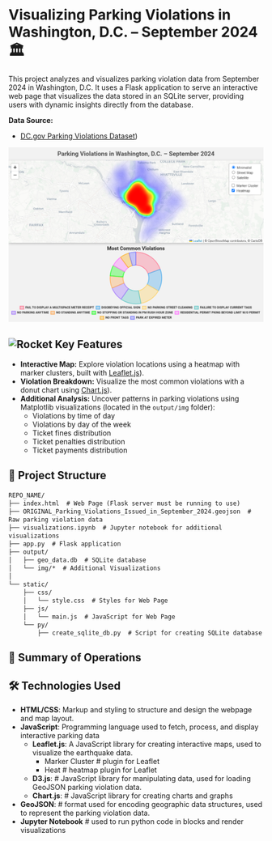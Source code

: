 # Visualizing Parking Violations in Washington, D.C. – September 2024🏛️

This project analyzes and visualizes parking violation data from September 2024 in Washington, D.C. It uses a Flask application to serve an interactive web page that visualizes the data stored in an SQLite server, providing users with dynamic insights directly from the database.

**Data Source:**

* [DC.gov Parking Violations Dataset](https://catalog.data.gov/dataset/parking-violations-issued-in-september-2024))

![Screenshot](screenshot.png)

## <img src="https://raw.githubusercontent.com/Tarikul-Islam-Anik/Animated-Fluent-Emojis/master/Emojis/Travel%20and%20places/Rocket.png" alt="Rocket" width="25" height="25" /> Key Features

* **Interactive Map:** Explore violation locations using a heatmap with marker clusters, built with [Leaflet.js](https://leafletjs.com/)). 
* **Violation Breakdown:** Visualize the most common violations with a donut chart using [Chart.js](https://www.chartjs.org/)).
* **Additional Analysis:** Uncover patterns in parking violations using Matplotlib visualizations (located in the `output/img` folder):
    * Violations by time of day
    * Violations by day of the week
    * Ticket fines distribution
    * Ticket penalties distribution
    * Ticket payments distribution


## 📂 Project Structure

```plaintext
REPO_NAME/
├── index.html  # Web Page (Flask server must be running to use)
├── ORIGINAL_Parking_Violations_Issued_in_September_2024.geojson  # Raw parking violation data
├── visualizations.ipynb  # Jupyter notebook for additional visualizations
├── app.py  # Flask application
├── output/
│   ├── geo_data.db  # SQLite database
│   └── img/*  # Additional Visualizations
│       
└── static/
    ├── css/
    │   └── style.css  # Styles for Web Page
    ├── js/
    │   └── main.js  # JavaScript for Web Page
    └── py/
        ├── create_sqlite_db.py  # Script for creating SQLite database

```

## 📝 Summary of Operations



## 🛠️ Technologies Used
- **HTML/CSS**: Markup and styling to structure and design the webpage and map layout.
- **JavaScript**: Programming language used to fetch, process, and display interactive parking data
   - **Leaflet.js**: A JavaScript library for creating interactive maps, used to visualize the earthquake data.
      - Marker Cluster # plugin for Leaflet
      - Heat # heatmap plugin for Leaflet
   - **D3.js**: # JavaScript library for manipulating data, used for loading GeoJSON parking violation data.
   - **Chart.js**: # JavaScript library for creating charts and graphs
- **GeoJSON**: # format used for encoding geographic data structures, used to represent the parking violation data.
- **Jupyter Notebook** # used to run python code in blocks and render visualizations
